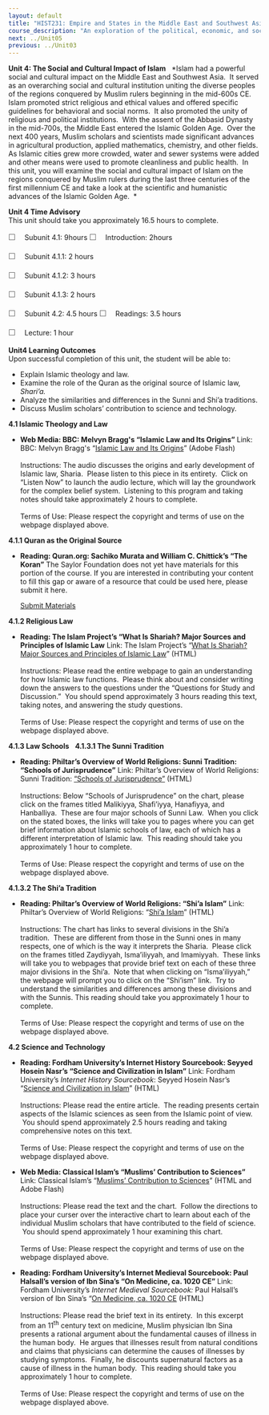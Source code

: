 ```yaml
---
layout: default
title: "HIST231: Empire and States in the Middle East and Southwest Asia"
course_description: "An exploration of the political, economic, and social history of the Middle East and Southwest Asia, from the pre-Islamic period to WWI. Focuses on the impact of Islam and European imperialism in the region."
next: ../Unit05
previous: ../Unit03
---
```

**Unit 4: The Social and Cultural Impact of Islam** <span
id="4"></span> 
*Islam had a powerful social and cultural impact on the Middle East and
Southwest Asia.  It served as an overarching social and cultural
institution uniting the diverse peoples of the regions conquered by
Muslim rulers beginning in the mid-600s CE.  Islam promoted strict
religious and ethical values and offered specific guidelines for
behavioral and social norms.  It also promoted the unity of religious
and political institutions.  With the assent of the Abbasid Dynasty in
the mid-700s, the Middle East entered the Islamic Golden Age.  Over the
next 400 years, Muslim scholars and scientists made significant advances
in agricultural production, applied mathematics, chemistry, and other
fields.  As Islamic cities grew more crowded, water and sewer systems
were added and other means were used to promote cleanliness and public
health.  In this unit, you will examine the social and cultural impact
of Islam on the regions conquered by Muslim rulers during the last three
centuries of the first millennium CE and take a look at the scientific
and humanistic advances of the Islamic Golden Age.  *

**Unit 4 Time Advisory**  
This unit should take you approximately 16.5 hours to complete.  
  
 <span
style="color: rgb(85, 85, 85); font-family: 'Myriad Pro', 'Gill Sans', 'Gill Sans MT', Calibri, sans-serif; font-size: 16px; line-height: 24px; text-align: left; -webkit-text-size-adjust: none; ">☐
   </span>Subunit 4.1: 9hours
<span
style="color: rgb(85, 85, 85); font-family: 'Myriad Pro', 'Gill Sans', 'Gill Sans MT', Calibri, sans-serif; font-size: 16px; line-height: 24px; text-align: left; -webkit-text-size-adjust: none; ">☐
   </span>Introduction: 2hours  
  
 <span
style="color: rgb(85, 85, 85); font-family: 'Myriad Pro', 'Gill Sans', 'Gill Sans MT', Calibri, sans-serif; font-size: 16px; line-height: 24px; text-align: left; -webkit-text-size-adjust: none; ">☐
   </span>Subunit 4.1.1: 2 hours  
  
 <span
style="color: rgb(85, 85, 85); font-family: 'Myriad Pro', 'Gill Sans', 'Gill Sans MT', Calibri, sans-serif; font-size: 16px; line-height: 24px; text-align: left; -webkit-text-size-adjust: none; ">☐
   </span>Subunit 4.1.2: 3 hours  
  
 <span
style="color: rgb(85, 85, 85); font-family: 'Myriad Pro', 'Gill Sans', 'Gill Sans MT', Calibri, sans-serif; font-size: 16px; line-height: 24px; text-align: left; -webkit-text-size-adjust: none; ">☐
   </span>Subunit 4.1.3: 2 hours

<span
style="color: rgb(85, 85, 85); font-family: 'Myriad Pro', 'Gill Sans', 'Gill Sans MT', Calibri, sans-serif; font-size: 16px; line-height: 24px; text-align: left; -webkit-text-size-adjust: none; ">☐
   </span>Subunit 4.2: 4.5 hours
<span
style="color: rgb(85, 85, 85); font-family: 'Myriad Pro', 'Gill Sans', 'Gill Sans MT', Calibri, sans-serif; font-size: 16px; line-height: 24px; text-align: left; -webkit-text-size-adjust: none; ">☐
   </span>Readings: 3.5 hours  
  
 <span
style="color: rgb(85, 85, 85); font-family: 'Myriad Pro', 'Gill Sans', 'Gill Sans MT', Calibri, sans-serif; font-size: 16px; line-height: 24px; text-align: left; -webkit-text-size-adjust: none; ">☐
   </span>Lecture: 1 hour

**Unit4 Learning Outcomes**  
Upon successful completion of this unit, the student will be able to:  
-   Explain Islamic theology and law.
-   Examine the role of the Quran as the original source of Islamic law,
    *Shari’a.*
-   Analyze the similarities and differences in the Sunni and Shi’a
    traditions.
-   Discuss Muslim scholars’ contribution to science and technology.

**4.1 Islamic Theology and Law** <span id="4.1"></span> 
-   **Web Media: BBC: Melvyn Bragg's “Islamic Law and Its Origins”**
    Link: BBC: Melvyn Bragg's “[Islamic Law and Its
    Origins](http://www.bbc.co.uk/programmes/b010t69b)” (Adobe Flash)  
        
     Instructions: The audio discusses the origins and early development
    of Islamic law, Sharia.  Please listen to this piece in its
    entirety.  Click on “Listen Now” to launch the audio lecture, which
    will lay the groundwork for the complex belief system.  Listening to
    this program and taking notes should take approximately 2 hours to
    complete.  
        
     Terms of Use: Please respect the copyright and terms of use on the
    webpage displayed above.

**4.1.1 Quran as the Original Source** <span id="4.1.1"></span> 
-   **Reading: Quran.org: Sachiko Murata and William C. Chittick’s “The
    Koran”**
    The Saylor Foundation does not yet have materials for this portion
    of the course. If you are interested in contributing your content to
    fill this gap or aware of a resource that could be used here, please
    submit it here.

    [Submit Materials](/contribute/)

**4.1.2 Religious Law** <span id="4.1.2"></span> 
-   **Reading: The Islam Project’s “What Is Shariah? Major Sources and
    Principles of Islamic Law**
    Link: The Islam Project’s “[What Is Shariah? Major Sources and
    Principles of Islamic
    Law](http://www.islamproject.org/education/D01_IslamicLaw.htm)”
    (HTML)  
        
     Instructions: Please read the entire webpage to gain an
    understanding for how Islamic law functions.  Please think about and
    consider writing down the answers to the questions under the
    “Questions for Study and Discussion.”  You should spend
    approximately 3 hours reading this text, taking notes, and answering
    the study questions.  
        
     Terms of Use: Please respect the copyright and terms of use on the
    webpage displayed above.

**4.1.3 Law Schools** <span id="4.1.3"></span> 
**4.1.3.1 The Sunni Tradition** <span id="4.1.3.1"></span> 
-   **Reading: Philtar’s Overview of World Religions: Sunni Tradition:
    “Schools of Jurisprudence”**
    Link: Philtar’s Overview of World Religions: Sunni Tradition:
    [“Schools of
    Jurisprudence”](http://www.philtar.ac.uk/encyclopedia/islam/sunni/index.html)
    (HTML)  
        
     Instructions: Below “Schools of Jurisprudence” on the chart, please
    click on the frames titled Malikiyya, Shafi’iyya, Hanafiyya, and
    Hanballiya.  These are four major schools of Sunni Law.  When you
    click on the stated boxes, the links will take you to pages where
    you can get brief information about Islamic schools of law, each of
    which has a different interpretation of Islamic law.  This reading
    should take you approximately 1 hour to complete.  
        
     Terms of Use: Please respect the copyright and terms of use on the
    webpage displayed above.

**4.1.3.2 The Shi’a Tradition** <span id="4.1.3.2"></span> 
-   **Reading: Philtar’s Overview of World Religions: “Shi’a Islam”**
    Link: Philtar’s Overview of World Religions: “[Shi’a
    Islam](http://www.philtar.ac.uk/encyclopedia/islam/shia/index.html)”
    (HTML)  
        
     Instructions: The chart has links to several divisions in the Shi’a
    tradition.  These are different from those in the Sunni ones in many
    respects, one of which is the way it interprets the Sharia.  Please
    click on the frames titled Zaydiyyah, Isma’iliyyah, and Imamiyyah.
     These links will take you to webpages that provide brief text on
    each of these three major divisions in the Shi’a.  Note that when
    clicking on “Isma’iliyyah,” the webpage will prompt you to click on
    the “Shi’ism” link.  Try to understand the similarities and
    differences among these divisions and with the Sunnis. This reading
    should take you approximately 1 hour to complete.  
        
     Terms of Use: Please respect the copyright and terms of use on the
    webpage displayed above.

**4.2 Science and Technology** <span id="4.2"></span> 
-   **Reading: Fordham University’s Internet History Sourcebook: Seyyed
    Hosein Nasr’s “Science and Civilization in Islam”**
    Link: Fordham University’s *Internet History Sourcebook*: Seyyed
    Hosein Nasr’s “[Science and Civilization in
    Islam](http://www.fordham.edu/halsall/med/nasr.asp)” (HTML)  
        
     Instructions: Please read the entire article.  The reading presents
    certain aspects of the Islamic sciences as seen from the Islamic
    point of view.  You should spend approximately 2.5 hours reading and
    taking comprehensive notes on this text.  
        
     Terms of Use: Please respect the copyright and terms of use on the
    webpage displayed above.

-   **Web Media: Classical Islam’s “Muslims’ Contribution to Sciences”**
    Link: Classical Islam’s “[Muslims’ Contribution to
    Sciences](http://www.classicalislam.com/pages/history/heroes_t.htm)”
    (HTML and Adobe Flash)  
        
     Instructions: Please read the text and the chart.  Follow the
    directions to place your curser over the interactive chart to learn
    about each of the individual Muslim scholars that have contributed
    to the field of science.  You should spend approximately 1 hour
    examining this chart.  
        
     Terms of Use: Please respect the copyright and terms of use on the
    webpage displayed above.

-   **Reading: Fordham University’s Internet Medieval Sourcebook: Paul
    Halsall’s version of Ibn Sina’s “On Medicine, ca. 1020 CE”**
    Link: Fordham University’s *Internet Medieval Sourcebook:* Paul
    Halsall’s version of Ibn Sina’s “[On Medicine, ca. 1020
    CE](http://www.fordham.edu/halsall/source/1020Avicenna-Medicine.asp)
    (HTML)  
        
     Instructions: Please read the brief text in its entirety.  In this
    excerpt from an 11<sup>th</sup> century text on medicine, Muslim
    physician Ibn Sina presents a rational argument about the
    fundamental causes of illness in the human body.  He argues that
    illnesses result from natural conditions and claims that physicians
    can determine the causes of illnesses by studying symptoms.
     Finally, he discounts supernatural factors as a cause of illness in
    the human body.  This reading should take you approximately 1 hour
    to complete.  
        
     Terms of Use: Please respect the copyright and terms of use on the
    webpage displayed above.


